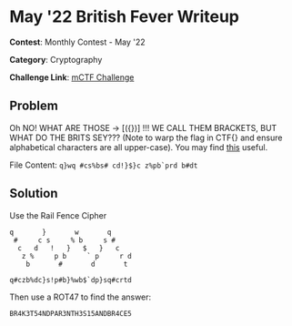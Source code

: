 # May '22 British Fever Writeup

**Contest**: Monthly Contest - May '22

**Category**: Cryptography

**Challenge Link**: [mCTF Challenge]([https://play.picoctf.org/practice/challenge/284](https://ctf.mcpt.ca/problem/britishfever))

## Problem

Oh NO! WHAT ARE THOSE -> [({})] !!! WE CALL THEM BRACKETS, BUT WHAT DO THE BRITS SEY??? (Note to warp the flag in CTF{} and ensure alphabetical characters are all upper-case). You may find [this](https://en.wikipedia.org/wiki/Rail_fence_cipher) useful.

File Content: ```q}wq #cs%bs# cd!}$}c z%pb`prd b#dt```

## Solution

Use the Rail Fence Cipher

```
q       }       w       q
 #     c s     % b     s #
  c   d   !   }   $   }   c
   z %     p b     ` p     r d
    b       #       d       t
```

```
q#czb%dc}s!p#b}%wb$`dp}sq#crtd
```

Then use a ROT47 to find the answer: 

```
BR4K3T54NDPAR3NTH3S15ANDBR4CE5
```

